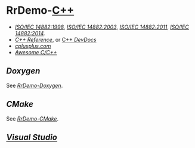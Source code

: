 # RrDemo-[C++](http://isocpp.org/)
- [*ISO/IEC 14882:1998*](http://iso.org/iso/catalogue_detail.htm?csnumber=25845), [*ISO/IEC 14882:2003*](http://iso.org/iso/catalogue_detail.htm?csnumber=38110), [*ISO/IEC 14882:2011*](http://iso.org/iso/catalogue_detail.htm?csnumber=50372), [*ISO/IEC 14882:2014*](http://iso.org/iso/catalogue_detail.htm?csnumber=64029).
- [*C++ Reference*](http://cppreference.com/w/cpp), or [C++ *DevDocs*](http://devdocs.io/cpp)
- [*cplusplus.com*](http://cplusplus.com/)
- [*Awesome C/C++*](http://github.com/fffaraz/awesome-cpp)

## *Doxygen*
See [*RrDemo-Doxygen*](http://github.com/afoolsbag/rrdemo/blob/master/c/readme.md#doxygen).

## *CMake*
See [*RrDemo-CMake*](http://github.com/afoolsbag/rrdemo/blob/master/c/readme.md#cmake).

## [*Visual Studio*](http://visualstudio.com/)
